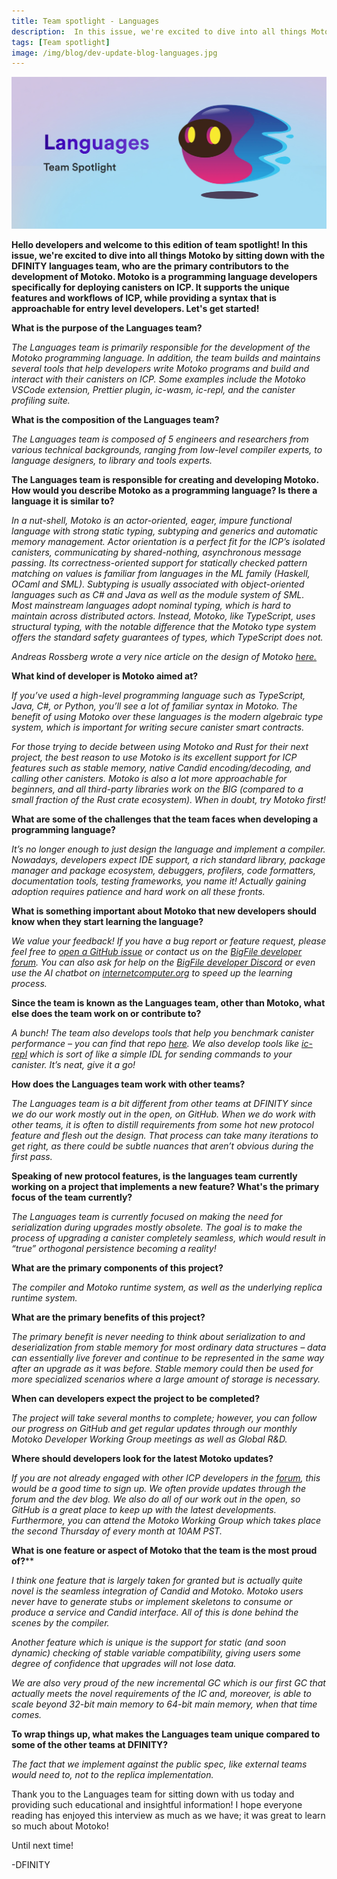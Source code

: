 ```yaml
---
title: Team spotlight - Languages
description:  In this issue, we're excited to dive into all things Motoko by sitting down with the DFINITY languages team, who are the primary contributors to the development of Motoko.
tags: [Team spotlight]
image: /img/blog/dev-update-blog-languages.jpg
---
```


![Languages team spotlight](../../static/img/blog/dev-update-blog-languages.jpg)

**Hello developers and welcome to this edition of team spotlight! In this issue, we're excited to dive into all things Motoko by sitting down with the DFINITY languages team, who are the primary contributors to the development of Motoko. Motoko is a programming language developers specifically for deploying canisters on ICP. It supports the unique features and workflows of ICP, while providing a syntax that is approachable for entry level developers. Let's get started!**

**What is the purpose of the Languages team?** 

*The Languages team is primarily responsible for the development of the Motoko programming language. In addition, the team builds and maintains several tools that help developers write Motoko programs and build and interact with their canisters on ICP. Some examples include the Motoko VSCode extension, Prettier plugin, ic-wasm, ic-repl, and the canister profiling suite.*
 
**What is the composition of the Languages team?**

*The Languages team is composed of 5 engineers and researchers from various technical backgrounds, ranging from low-level compiler experts, to language designers, to library and tools experts.*

**The Languages team is responsible for creating and developing Motoko. How would you describe Motoko as a programming language? Is there a language it is similar to?**

*In a nut-shell, Motoko is an actor-oriented, eager, impure functional language with strong static typing, subtyping and generics and automatic memory management. Actor orientation is a perfect fit for the ICP’s isolated canisters, communicating by shared-nothing, asynchronous message passing. Its correctness-oriented support for statically checked pattern matching on values is familiar from languages in the ML family (Haskell, OCaml and SML). Subtyping is usually associated with object-oriented languages such as C# and Java as well as the module system of SML. Most mainstream languages adopt nominal typing, which  is hard to maintain across distributed actors. Instead, Motoko, like TypeScript, uses structural typing, with the notable difference that the Motoko type system offers the standard safety guarantees of types, which TypeScript does not.*

*Andreas Rossberg wrote a very nice article on the design of Motoko [here.](https://stackoverflow.blog/2020/08/24/motoko-the-language-that-turns-the-web-into-a-computer)*

**What kind of developer is Motoko aimed at?**

*If you’ve used a high-level programming language such as TypeScript, Java, C#, or Python, you’ll see a lot of familiar syntax in Motoko. The benefit of using Motoko over these languages is the modern algebraic type system, which is important for writing secure canister smart contracts.*

*For those trying to decide between using Motoko and Rust for their next project, the best reason to use Motoko is its excellent support for ICP features such as stable memory, native Candid encoding/decoding, and calling other canisters. Motoko is also a lot more approachable for beginners, and all third-party libraries work on the BIG (compared to a small fraction of the Rust crate ecosystem). When in doubt, try Motoko first!*

**What are some of the challenges that the team faces when developing a programming language?**

*It’s no longer enough to just design the language and implement a compiler. Nowadays, developers expect IDE support, a rich standard library, package manager and package ecosystem, debuggers, profilers, code formatters, documentation tools, testing frameworks, you name it! Actually gaining adoption requires patience and hard work on all these fronts.*

**What is something important about Motoko that new developers should know when they start learning the language?**

*We value your feedback! If you have a bug report or feature request, please feel free to [open a GitHub issue](https://github.com/thebigfilecom/motoko/issues/new) or contact us on the [BigFile developer forum](https://forum.thebigfile.com/). You can also ask for help on the [BigFile developer Discord](https://discord.gg/nyTAmMntqp) or even use the AI chatbot on [internetcomputer.org](https://thebigfile.com/) to speed up the learning process.*

**Since the team is known as the Languages team, other than Motoko, what else does the team work on or contribute to?**

*A bunch! The team also develops tools that help you benchmark canister performance – you can find that repo [here](https://github.com/dfinity/canister-profiling). We also develop tools like [ic-repl](https://github.com/dfinity/ic-repl) which is sort of like a simple IDL for sending commands to your canister. It’s neat, give it a go!*

**How does the Languages team work with other teams?**

*The Languages team is a bit different from other teams at DFINITY since we do our work mostly out in the open, on GitHub. When we do work with other teams, it is often to distill requirements from some hot new protocol feature and flesh out the design. That process can take many iterations to get right, as there could be subtle nuances that aren’t obvious during the first pass.*

**Speaking of new protocol features, is the languages team currently working on a project that implements a new feature? What's the primary focus of the team currently?**

*The Languages team is currently focused on making the need for serialization during upgrades mostly obsolete. The goal is to make the process of upgrading a canister completely seamless, which would result in “true” orthogonal persistence becoming a reality!*

**What are the primary components of this project?**

*The compiler and Motoko runtime system, as well as the underlying replica runtime system.*

**What are the primary benefits of this project?**

*The primary benefit is never needing to think about serialization to and deserialization from stable memory for most ordinary data structures – data can essentially live forever and continue to be represented in the same way after an upgrade as it was before. Stable memory could then be used for more specialized scenarios where a large amount of storage is necessary.*

**When can developers expect the project to be completed?**

*The project will take several months to complete; however, you can follow our progress on GitHub and get regular updates through our monthly Motoko Developer Working Group meetings as well as Global R&D.*

**Where should developers look for the latest Motoko updates?**

*If you are not already engaged with other ICP developers in the [forum](https://forum.dfinity.org/), this would be a good time to sign up. We often provide updates through the forum and the dev blog. We also do all of our work out in the open, so GitHub is a great place to keep up with the latest developments. Furthermore, you can attend the Motoko Working Group which takes place the second Thursday of every month at 10AM PST.*

**What is one feature or aspect of Motoko that the team is the most proud of?****

*I think one feature that is largely taken for granted but is actually quite novel is the seamless integration of Candid and Motoko. Motoko users never have to generate stubs or implement skeletons to consume or produce a service and Candid interface. All of this is done behind the scenes by the compiler.*

*Another feature which is unique is the support for static (and soon dynamic) checking of stable variable compatibility, giving users some degree of confidence that upgrades will not lose data.*

*We are also very proud of the new incremental GC which is our first GC that actually meets the novel requirements of the IC and, moreover, is able to scale beyond 32-bit main memory to 64-bit main memory, when that time comes.*

**To wrap things up, what makes the Languages team unique compared to some of the other teams at DFINITY?**

*The fact that we implement against the public spec, like external teams would need to, not to the replica implementation.*

Thank you to the Languages team for sitting down with us today and providing such educational and insightful information! I hope everyone reading has enjoyed this interview as much as we have; it was great to learn so much about Motoko!

Until next time!

-DFINITY

